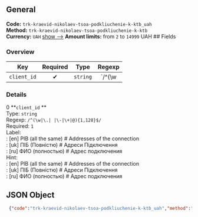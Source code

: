 ## General 
**Code:** `trk-kraevid-nikolaev-tsoa-podkliuchenie-k-ktb_uah`  
**Method:** `trk-kraevid-nikolaev-tsoa-podkliuchenie-k-ktb`  
**Currency:** `UAH` [show -->]() 
**Amount limits:** from `2`  to `14999`  UAH ## Fields 
### Overview 
|Key|Required|Type|Regexp| 
|:---:|:---:|:---:|:---:| 
|`client_id` |✔ |`string` |`/^(\w|\.| |\-|\+|@){1,128}$/` | 
 
### Details 
0 **`client_id` **  
Type: `string`  
Regexp: `/^(\w|\.| |\-|\+|@){1,128}$/`  
Required: `1`  
Label:  
: [en] PIB (all the same) # Addresses of the connection  
: [uk] ПІБ (Повністю) # Адреси Підключення  
: [ru] ФИО (полностью) # Адрес подключения  
Hint:  
: [en] PIB (all the same) # Addresses of the connection  
: [uk] ПІБ (Повністю) # Адреси Підключення  
: [ru] ФИО (полностью) # Адрес подключения  
## JSON Object 
```json
 {"code":"trk-kraevid-nikolaev-tsoa-podkliuchenie-k-ktb_uah","method":"trk-kraevid-nikolaev-tsoa-podkliuchenie-k-ktb","currency":"UAH","fields":[{"key":"client_id","type":"string","label":{"en":"PIB (all the same) # Addresses of the connection","uk":"\u041f\u0406\u0411 (\u041f\u043e\u0432\u043d\u0456\u0441\u0442\u044e) # \u0410\u0434\u0440\u0435\u0441\u0438 \u041f\u0456\u0434\u043a\u043b\u044e\u0447\u0435\u043d\u043d\u044f","ru":"\u0424\u0418\u041e (\u043f\u043e\u043b\u043d\u043e\u0441\u0442\u044c\u044e) # \u0410\u0434\u0440\u0435\u0441 \u043f\u043e\u0434\u043a\u043b\u044e\u0447\u0435\u043d\u0438\u044f"},"regexp":"\/^(\\w|\\.| |\\-|\\+|@){1,128}$\/","required":true,"position":1,"hint":{"en":"PIB (all the same) # Addresses of the connection","uk":"\u041f\u0406\u0411 (\u041f\u043e\u0432\u043d\u0456\u0441\u0442\u044e) # \u0410\u0434\u0440\u0435\u0441\u0438 \u041f\u0456\u0434\u043a\u043b\u044e\u0447\u0435\u043d\u043d\u044f","ru":"\u0424\u0418\u041e (\u043f\u043e\u043b\u043d\u043e\u0441\u0442\u044c\u044e) # \u0410\u0434\u0440\u0435\u0441 \u043f\u043e\u0434\u043a\u043b\u044e\u0447\u0435\u043d\u0438\u044f"},"example":"I\u0432\u0430\u043d\u043e\u0432\u0430 \u0410. I.#\u0432\u0443\u043b. \u0420\u0430\u0434\u0456\u0441\u043d\u0430, \u0431\u0443\u0434. 1, \u043a\u0432. 10"}],"amount_min":2,"amount_max":14999}```  
